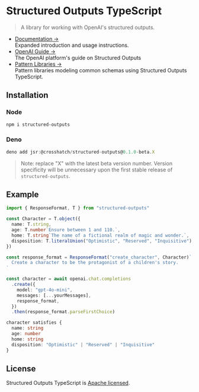# Structured Outputs TypeScript

> A library for working with OpenAI's structured outputs.

- [Documentation &rarr;](https://structured-outputs.dev)<br />Expanded introduction and usage
  instructions.
- [OpenAI Guide &rarr;](https://platform.openai.com/docs/guides/structured-outputs)<br />The OpenAI
  platform's guide on Structured Outputs
- [Pattern Libraries &rarr;](https://structured-outputs.dev/pattern-libraries)<br />Pattern
  libraries modeling common schemas using Structured Outputs TypeScript.

## Installation

### Node

```sh
npm i structured-outputs
```

### Deno

```ts
deno add jsr:@crosshatch/structured-outputs@0.1.0-beta.X
```

> Note: replace "X" with the latest beta version number. Version specificity will be unnecessary
> upon the first stable release of `structured-outputs`.

## Example

```ts
import { ResponseFormat, T } from "structured-outputs"

const Character = T.object({
  name: T.string,
  age: T.number`Ensure between 1 and 110.`,
  home: T.string`The name of a fictional realm of magic and wonder.`,
  disposition: T.literalUnion("Optimistic", "Reserved", "Inquisitive"),
})

const response_format = ResponseFormat("create_character", Character)`
  Create a character to be the protagonist of a children's story.
`

const character = await openai.chat.completions
  .create({
    model: "gpt-4o-mini",
    messages: [...yourMessages],
    response_format,
  })
  .then(response_format.parseFirstChoice)

character satisfies {
  name: string
  age: number
  home: string
  disposition: "Optimistic" | "Reserved" | "Inquisitive"
}
```

## License

Structured Outputs TypeScript is [Apache licensed](LICENSE).
